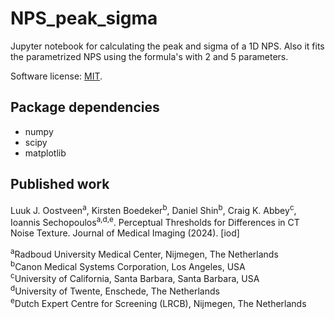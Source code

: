 # NPS_peak_sigma
Jupyter notebook for calculating the peak and sigma of a 1D NPS.
Also it fits the parametrized NPS using the formula's with 2 and 5 parameters.

Software license: [MIT](notebook/LICENSE).  

## Package dependencies
- numpy
- scipy
- matplotlib

## Published work
Luuk J. Oostveen<sup>a</sup>, Kirsten Boedeker<sup>b</sup>, Daniel Shin<sup>b</sup>, Craig K. Abbey<sup>c</sup>, Ioannis Sechopoulos<sup>a,d,e</sup>. Perceptual Thresholds for Differences in CT Noise Texture. Journal of Medical Imaging (2024). [iod]

<sup>a</sup>Radboud University Medical Center, Nijmegen, The Netherlands  
<sup>b</sup>Canon Medical Systems Corporation, Los Angeles, USA  
<sup>c</sup>University of California, Santa Barbara, Santa Barbara, USA  
<sup>d</sup>University of Twente, Enschede, The Netherlands  
<sup>e</sup>Dutch Expert Centre for Screening (LRCB), Nijmegen, The Netherlands
